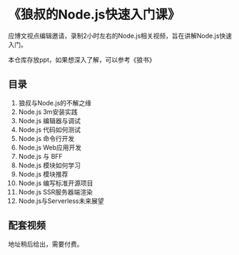 # 《狼叔的Node.js快速入门课》

应博文视点编辑邀请，录制2小时左右的Node.js相关视频，旨在讲解Node.js快速入门。

本仓库存放ppt，如果想深入了解，可以参考《狼书》

## 目录

1. 狼叔与Node.js的不解之缘
2. Node.js 3m安装实践
3. Node.js 编辑器与调试
4. Node.js 代码如何测试
5. Node.js 命令行开发
6. Node.js Web应用开发
7. Node.js 与 BFF
8. Node.js 模块如何学习
9. Node.js 模块推荐
10. Node.js 编写标准开源项目
11. Node.js SSR服务器端渲染
12. Node.js与Serverless未来展望

## 配套视频

地址稍后给出，需要付费。
